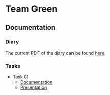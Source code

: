 # Team Green

## Documentation
### Diary
The current PDF of the diary can be found [here](https://gitlab.com/severinkaderli/ch.bfh.bti7081.s2019.green/builds/artifacts/develop/raw/diary.pdf?job=PDF).

### Tasks
* Task 01
  * [Documentation](https://gitlab.com/severinkaderli/ch.bfh.bti7081.s2019.green/builds/artifacts/develop/raw/task_01.pdf?job=PDF)
  * [Presentation](https://gitlab.com/severinkaderli/ch.bfh.bti7081.s2019.green/builds/artifacts/develop/raw/task_01_presentation.pdf?job=PDF)
